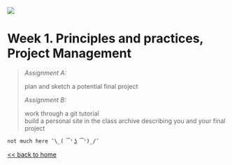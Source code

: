 ![](./img/backtofab.svg)

# Week 1. Principles and practices, Project Management

 > *Assignment A:*
 >
 > plan and sketch a potential final project 
 >
 > *Assignment B:*
 >
 > work through a git tutorial  
 > build a personal site in the class archive describing you and your final project

`not much here ¯\_( ͡❛ ͜ʖ ͡❛)_/¯`

[<< back to home](index.md)